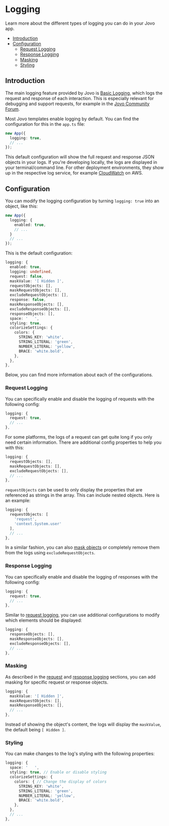 # Logging

Learn more about the different types of logging you can do in your Jovo app.

- [Introduction](#introduction)
- [Configuration](#configuration)
  - [Request Logging](#request-logging)
  - [Response Logging](#response-logging)
  - [Masking](#masking)
  - [Styling](#styling)

## Introduction

The main logging feature provided by Jovo is [Basic Logging](#basic-logging), which logs the request and response of each interaction. This is especially relevant for debugging and support requests, for example in the [Jovo Community Forum](https://community.jovo.tech/).

Most Jovo templates enable logging by default. You can find the configuration for this in the `app.ts` file:

```typescript
new App({
  logging: true,
  // ...
});
```

This default configuration will show the full request and response JSON objects in your logs. If you're developing locally, the logs are displayed in your terminal/command line. For other deployment environments, they show up in the respective log service, for example [CloudWatch](https://docs.aws.amazon.com/AmazonCloudWatch/latest/logs/WhatIsCloudWatchLogs.html) on AWS.


## Configuration

You can modify the logging configuration by turning `logging: true` into an object, like this:

```typescript
new App({
  logging: {
    enabled: true,
    // ...
  }
  // ...
});
```

This is the default configuration:

```typescript
logging: {
  enabled: true,
  logging: undefined,
  request: false,
  maskValue: '[ Hidden ]',
  requestObjects: [],
  maskRequestObjects: [],
  excludeRequestObjects: [],
  response: false,
  maskResponseObjects: [],
  excludeResponseObjects: [],
  responseObjects: [],
  space: '   ',
  styling: true,
  colorizeSettings: {
    colors: {
      STRING_KEY: 'white',
      STRING_LITERAL: 'green',
      NUMBER_LITERAL: 'yellow',
      BRACE: 'white.bold',
    },
  },
},
```

Below, you can find more information about each of the configurations.


### Request Logging

You can specifically enable and disable the logging of requests with the following config:

```typescript
logging: {
  request: true,
  // ...
},
```

For some platforms, the logs of a request can get quite long if you only need certain information. There are additional config properties to help you with this:

```typescript
logging: {
  requestObjects: [],
  maskRequestObjects: [],
  excludeRequestObjects: [],
  // ...
},
```

`requestObjects` can be used to only display the properties that are referenced as strings in the array. This can include nested objects. Here is an example:

```typescript
logging: {
  requestObjects: [
    'request',
    'context.System.user'
  ],
  // ...
},
```

In a similar fashion, you can also [mask objects](#masking) or completely remove them from the logs using `excludeRequestObjects`.


### Response Logging

You can specifically enable and disable the logging of responses with the following config:

```typescript
logging: {
  request: true,
  // ...
},
```

Similar to [request logging](#request-logging), you can use additional configurations to modify which elements should be displayed:

```typescript
logging: {
  responseObjects: [],
  maskResponseObjects: [],
  excludeResponseObjects: [],
  // ...
},
```

### Masking

As described in the [request](#request-logging) and [response logging](#response-logging) sections, you can add masking for specific request or response objects.

```typescript
logging: {
  maskValue: '[ Hidden ]',
  maskRequestObjects: [],
  maskResponseObjects: [],
  // ...
},
```

Instead of showing the object's content, the logs will display the `maskValue`, the default being `[ Hidden ]`.

### Styling

You can make changes to the log's styling with the following properties:

```typescript
logging: {
  space: '   ',
  styling: true, // Enable or disable styling
  colorizeSettings: {
    colors: { // Change the display of colors
      STRING_KEY: 'white',
      STRING_LITERAL: 'green',
      NUMBER_LITERAL: 'yellow',
      BRACE: 'white.bold',
    },
  },
  // ...
},
```
